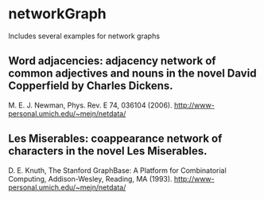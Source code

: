 # networkGraph
Includes several examples for network graphs

## Word adjacencies: adjacency network of common adjectives and nouns in the novel David Copperfield by Charles Dickens.
M. E. J. Newman, Phys. Rev. E 74, 036104 (2006).
http://www-personal.umich.edu/~mejn/netdata/

## Les Miserables: coappearance network of characters in the novel Les Miserables.
D. E. Knuth, The Stanford GraphBase: A Platform for Combinatorial Computing, Addison-Wesley, Reading, MA (1993).
http://www-personal.umich.edu/~mejn/netdata/
